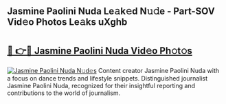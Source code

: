 ## Jasmine Paolini Nuda Le𝚊k𝚎d N𝚞𝚍e - Part-SOV Vid𝚎o Photos Le𝚊ks uXghb

# <h2><a href="http://fbey1j.evod.top/?m=Jasmine+Paolini+Nuda">🔗 👉🔴 Jasmine Paolini Nuda Vid𝚎o Ph𝚘t𝚘s</a></h2>

[![Jasmine Paolini Nuda N𝚞d𝚎s](https://i.imgur.com/8V9OHl7.gif)](http://fbey1j.evod.top/?m=Jasmine+Paolini+Nuda)
Content creator Jasmine Paolini Nuda with a focus on dance trends and lifestyle snippets. Distinguished journalist Jasmine Paolini Nuda, recognized for their insightful reporting and contributions to the world of journalism. 
